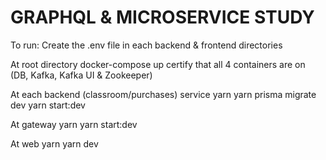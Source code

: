 # GRAPHQL & MICROSERVICE STUDY

To run:
  Create the .env file in each backend & frontend directories
  
  At root directory
    docker-compose up
    certify that all 4 containers are on (DB, Kafka, Kafka UI & Zookeeper)
    
  At each backend (classroom/purchases) service
    yarn
    yarn prisma migrate dev
    yarn start:dev
    
  At gateway
    yarn
    yarn start:dev
    
  At web
    yarn
    yarn dev
